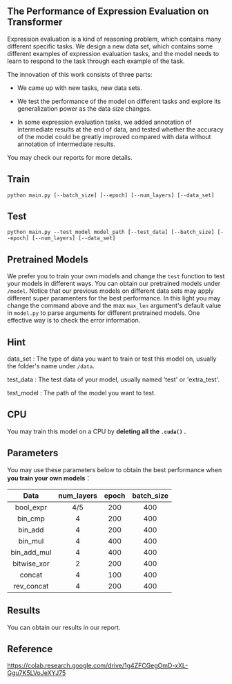 ## The Performance of Expression Evaluation on Transformer

Expression evaluation is a kind of reasoning problem, which contains many different specific tasks. We design a new data set, which contains some different examples of expression evaluation tasks, and the model needs to learn to respond to the task through each example of the task.

The innovation of this work consists of three parts:

* We came up with new tasks, new data sets.

* We test the performance of the model on different tasks and explore its generalization power as the data size changes.

* In some expression evaluation tasks, we added annotation of intermediate results at the end of data, and tested whether the accuracy of the model could be greatly improved compared with data without annotation of intermediate results.

You may check our reports for more details. 

## Train

```
python main.py [--batch_size] [--epoch] [--num_layers] [--data_set] 
```

## Test

```
python main.py --test_model model_path [--test_data] [--batch_size] [--epoch] [--num_layers] [--data_set] 
```

## Pretrained Models

We prefer you to train your own models and change the `test` function to test your models in different ways. You can obtain our pretrained models under `/model`. Notice that our previous models on different data sets may apply different super paramenters for the best performance. In this light you may change the command above and the max `max_len` argument's default value in `model.py` to parse arguments for different pretrained models. One effective way is to check the error information.

## Hint

data_set : The type of data you want to train or test this model on, usually the folder's name under `/data`.

test_data : The test data of your model, usually named 'test' or 'extra_test'.

test_model : The path of the model you want to test. 

## CPU

You may train this model on a CPU by **deleting all the  `.cuda()` .**

## Parameters

You may use these parameters below to obtain the best performance when **you train your own models**：

| Data        | num_layers | epoch | batch_size |
|:-----------:|:----------:|:-----:|:----------:|
| bool_expr   | 4/5        | 200   | 400        |
| bin_cmp     | 4          | 200   | 400        |
| bin_add     | 4          | 200   | 400        |
| bin_mul     | 4          | 400   | 400        |
| bin_add_mul | 4          | 400   | 400        |
| bitwise_xor | 2          | 200   | 400        |
| concat      | 4          | 100   | 400        |
| rev_concat  | 4          | 200   | 400        |

## Results

You can obtain our results in our report.

## Reference

https://colab.research.google.com/drive/1g4ZFCGegOmD-xXL-Ggu7K5LVoJeXYJ75
